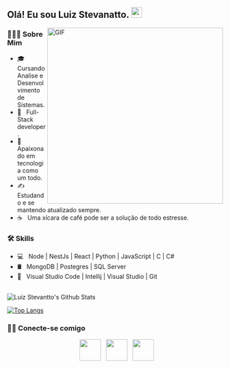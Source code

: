 <h2> Olá! Eu sou Luiz Stevanatto. <img src="https://github.com/souvikguria98/souvikguria98/blob/master/Hi.gif" width="25"></h2>
<img align="right" alt="GIF" src="https://github.com/devSouvik/devSouvik/blob/master/gif4.gif?raw=true" width="410"/>
<h3> 👨🏻‍💻 Sobre Mim </h3>

- 🎓 &nbsp;  Cursando Analise e Desenvolvimento de Sistemas.
- 💼 &nbsp; Full-Stack developer.
- 🌱 &nbsp; Apaixonado em tecnologia como um todo.
- ✍️ &nbsp; Estudando e se mantendo atualizado sempre.
- ☕ &nbsp; Uma xícara de café pode ser a solução de todo estresse. 

<h3>🛠 Skills</h3>

- 💻 &nbsp; Node | NestJs | React | Python | JavaScript | C | C#
- 🛢  &nbsp;  MongoDB | Postegres | SQL Server 
- 🔧 &nbsp; Visual Studio Code | Intellij | Visual Studio | Git

<br>


<img align="center" src="https://github-readme-stats.vercel.app/api?username=LuizStevanatto&include_all_commits=true&count_private=true&show_icons=true&line_height=20&title_color=7A7ADB&icon_color=2234AE&text_color=D3D3D3&bg_color=0,000000,130F40" alt="Luiz Stevantto's Github Stats">

</br>


[![Top Langs](https://github-readme-stats.vercel.app/api/top-langs/?username=LuizStevanatto&layout=compact&text_color=daf7dc&bg_color=151515)](https://github.com/LuizStevanatto/github-readme-stats)

<h3> 🤝🏻 Conecte-se comigo </h3>

<p align="center">
&nbsp; <a href="https://www.linkedin.com/in/luiz-stevanatto-neto-882899193/" target="_blank" rel="noopener noreferrer"><img src="https://img.icons8.com/plasticine/100/000000/linkedin.png" width="50" /></a>
&nbsp; <a href="mailto:luizstevanatto@hotmail.com" target="_blank" rel="noopener noreferrer"><img src="https://img.icons8.com/plasticine/100/000000/gmail.png"  width="50" /></a> 
&nbsp; <a href="https://www.instagram.com/luiz_stevanatto/" target="_blank" rel="noopener noreferrer"><img src="https://img.icons8.com/plasticine/100/000000/instagram-new.png" width="50" /></a>  
</p>


